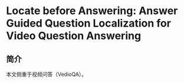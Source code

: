 # Locate before Answering: Answer Guided Question Localization for Video Question Answering

## 简介

本文侧重于视频问答（VedioQA）。
